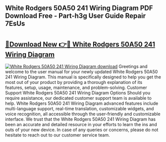 ## White Rodgers 50A50 241 Wiring Diagram PDF Download Free - Part-h3g User Guide Repair 7EsUs

# <h2><a href="http://dfk4qdt.blite.top/?on=White+Rodgers+50A50+241+Wiring+Diagram">🔗Download New 👉🔴 White Rodgers 50A50 241 Wiring Diagram</a></h2>

[![White Rodgers 50A50 241 Wiring Diagram download](https://i.imgur.com/lujVjoI.png)](http://dfk4qdt.blite.top/?on=White+Rodgers+50A50+241+Wiring+Diagram)
Greetings and welcome to the user manual for your newly updated White Rodgers 50A50 241 Wiring Diagram. This manual is specifically designed to help you get the most out of your product by providing a thorough explanation of its features, setup, usage, maintenance, and problem-solving. Customer Support White Rodgers 50A50 241 Wiring Diagram Options Should you require assistance, our dedicated customer support team is available to help. White Rodgers 50A50 241 Wiring Diagram advanced features include multi-language support, real-time translation, customizable widgets, and voice recognition, all accessible through the user-friendly and customizable interface. We trust that the White Rodgers 50A50 241 Wiring Diagram has been an accurate and detailed resource in your efforts to learn the ins and outs of your new device. In case of any queries or concerns, please do not hesitate to reach out to our customer service team.
